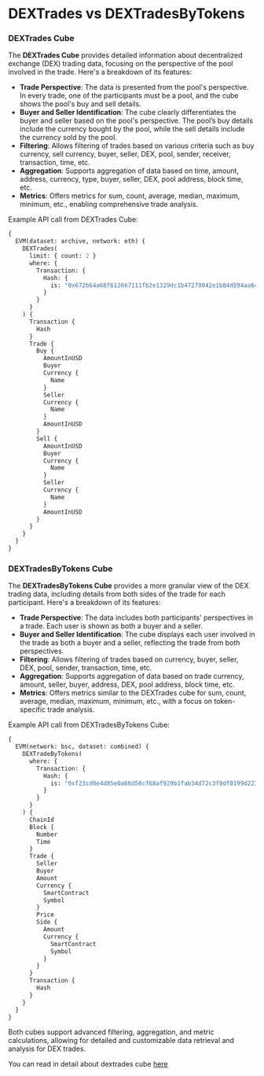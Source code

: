 # DEXTrades vs DEXTradesByTokens

### DEXTrades Cube

The **DEXTrades Cube** provides detailed information about decentralized exchange (DEX) trading data, focusing on the perspective of the pool involved in the trade. Here's a breakdown of its features:

- **Trade Perspective**: The data is presented from the pool's perspective. In every trade, one of the participants must be a pool, and the cube shows the pool's buy and sell details.
- **Buyer and Seller Identification**: The cube clearly differentiates the buyer and seller based on the pool's perspective. The pool’s buy details include the currency bought by the pool, while the sell details include the currency sold by the pool.
- **Filtering**: Allows filtering of trades based on various criteria such as buy currency, sell currency, buyer, seller, DEX, pool, sender, receiver, transaction, time, etc.
- **Aggregation**: Supports aggregation of data based on time, amount, address, currency, type, buyer, seller, DEX, pool address, block time, etc.
- **Metrics**: Offers metrics for sum, count, average, median, maximum, minimum, etc., enabling comprehensive trade analysis.

Example API call from DEXTrades Cube:

```graphql
{
  EVM(dataset: archive, network: eth) {
    DEXTrades(
      limit: { count: 2 }
      where: {
        Transaction: {
          Hash: {
            is: "0x672b64a68f612667111fb2e1329dc1b47279042e1b84d894aa64119ae34a989f"
          }
        }
      }
    ) {
      Transaction {
        Hash
      }
      Trade {
        Buy {
          AmountInUSD
          Buyer
          Currency {
            Name
          }
          Seller
          Currency {
            Name
          }
          AmountInUSD
        }
        Sell {
          AmountInUSD
          Buyer
          Currency {
            Name
          }
          Seller
          Currency {
            Name
          }
          AmountInUSD
        }
      }
    }
  }
}
```

### DEXTradesByTokens Cube

The **DEXTradesByTokens Cube** provides a more granular view of the DEX trading data, including details from both sides of the trade for each participant. Here's a breakdown of its features:

- **Trade Perspective**: The data includes both participants' perspectives in a trade. Each user is shown as both a buyer and a seller.
- **Buyer and Seller Identification**: The cube displays each user involved in the trade as both a buyer and a seller, reflecting the trade from both perspectives.
- **Filtering**: Allows filtering of trades based on currency, buyer, seller, DEX, pool, sender, transaction, time, etc.
- **Aggregation**: Supports aggregation of data based on trade currency, amount, seller, buyer, address, DEX, pool address, block time, etc.
- **Metrics**: Offers metrics similar to the DEXTrades cube for sum, count, average, median, maximum, minimum, etc., with a focus on token-specific trade analysis.

Example API call from DEXTradesByTokens Cube:

```graphql
{
  EVM(network: bsc, dataset: combined) {
    DEXTradeByTokens(
      where: {
        Transaction: {
          Hash: {
            is: "0xf23cd0e4d85e0a66d58cf68af929b1fab34d72c3f0df0199d221fa8809e702b1"
          }
        }
      }
    ) {
      ChainId
      Block {
        Number
        Time
      }
      Trade {
        Seller
        Buyer
        Amount
        Currency {
          SmartContract
          Symbol
        }
        Price
        Side {
          Amount
          Currency {
            SmartContract
            Symbol
          }
        }
      }
      Transaction {
        Hash
      }
    }
  }
}
```


Both cubes support advanced filtering, aggregation, and metric calculations, allowing for detailed and customizable data retrieval and analysis for DEX trades.

You can read in detail about dextrades cube [here](https://docs.bitquery.io/docs/cubes/dextrades/)
